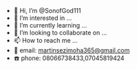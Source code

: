 - 👋 Hi, I’m @SonofGod111
- 👀 I’m interested in ...
- 🌱 I’m currently learning ...
- 💞️ I’m looking to collaborate on ...
- 📫 How to reach me ...
- 📧 email: martinsezimoha365@gmail.com 
- ☎️ phone: 08066738433,07045819424
<!---
SonofGod111/SonofGod111 is a ✨ special ✨ repository because its `README.md` (this file) appears on your GitHub profile.
You can click the Preview link to take a look at your changes.
--->
